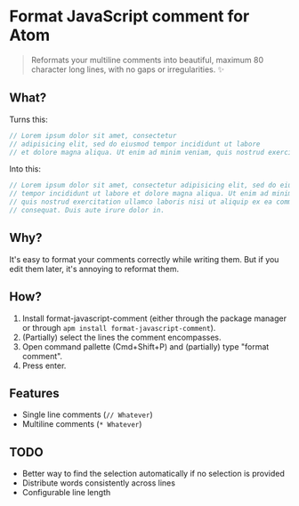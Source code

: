 # Format JavaScript comment for Atom

> Reformats your multiline comments into beautiful, maximum 80 character long lines, with no gaps or irregularities. ✨

## What?
Turns this:
```js
// Lorem ipsum dolor sit amet, consectetur
// adipisicing elit, sed do eiusmod tempor incididunt ut labore
// et dolore magna aliqua. Ut enim ad minim veniam, quis nostrud exercitation ullamco laboris nisi ut aliquip ex ea commodo consequat. Duis aute irure dolor in.
```

Into this:
```js
// Lorem ipsum dolor sit amet, consectetur adipisicing elit, sed do eiusmod
// tempor incididunt ut labore et dolore magna aliqua. Ut enim ad minim veniam,
// quis nostrud exercitation ullamco laboris nisi ut aliquip ex ea commodo
// consequat. Duis aute irure dolor in.
```

## Why?
It's easy to format your comments correctly while writing them. But if you edit them later, it's annoying to reformat them.

## How?
1. Install format-javascript-comment (either through the package manager or through `apm install format-javascript-comment`).
2. (Partially) select the lines the comment encompasses.
3. Open command pallette (Cmd+Shift+P) and (partially) type "format comment".
4. Press enter.

## Features
 - Single line comments (`// Whatever`)
 - Multiline comments (`* Whatever`)

## TODO
 - Better way to find the selection automatically if no selection is provided
 - Distribute words consistently across lines
 - Configurable line length
